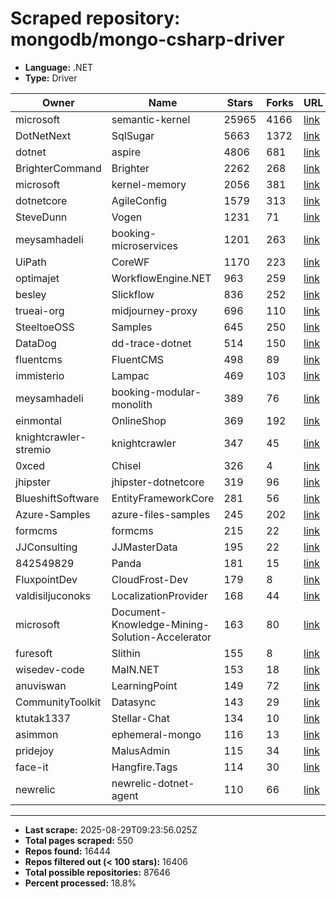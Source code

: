 # Scraped repository: mongodb/mongo-csharp-driver
* **Language:** .NET
* **Type:** Driver

| Owner | Name | Stars | Forks | URL |
|---|---|---|---|---|
| microsoft | semantic-kernel | 25965 | 4166 | [link](https://github.com/microsoft/semantic-kernel) |
| DotNetNext | SqlSugar | 5663 | 1372 | [link](https://github.com/DotNetNext/SqlSugar) |
| dotnet | aspire | 4806 | 681 | [link](https://github.com/dotnet/aspire) |
| BrighterCommand | Brighter | 2262 | 268 | [link](https://github.com/BrighterCommand/Brighter) |
| microsoft | kernel-memory | 2056 | 381 | [link](https://github.com/microsoft/kernel-memory) |
| dotnetcore | AgileConfig | 1579 | 313 | [link](https://github.com/dotnetcore/AgileConfig) |
| SteveDunn | Vogen | 1231 | 71 | [link](https://github.com/SteveDunn/Vogen) |
| meysamhadeli | booking-microservices | 1201 | 263 | [link](https://github.com/meysamhadeli/booking-microservices) |
| UiPath | CoreWF | 1170 | 223 | [link](https://github.com/UiPath/CoreWF) |
| optimajet | WorkflowEngine.NET | 963 | 259 | [link](https://github.com/optimajet/WorkflowEngine.NET) |
| besley | Slickflow | 836 | 252 | [link](https://github.com/besley/Slickflow) |
| trueai-org | midjourney-proxy | 696 | 110 | [link](https://github.com/trueai-org/midjourney-proxy) |
| SteeltoeOSS | Samples | 645 | 250 | [link](https://github.com/SteeltoeOSS/Samples) |
| DataDog | dd-trace-dotnet | 514 | 150 | [link](https://github.com/DataDog/dd-trace-dotnet) |
| fluentcms | FluentCMS | 498 | 89 | [link](https://github.com/fluentcms/FluentCMS) |
| immisterio | Lampac | 469 | 103 | [link](https://github.com/immisterio/Lampac) |
| meysamhadeli | booking-modular-monolith | 389 | 76 | [link](https://github.com/meysamhadeli/booking-modular-monolith) |
| einmontal | OnlineShop | 369 | 192 | [link](https://github.com/einmontal/OnlineShop) |
| knightcrawler-stremio | knightcrawler | 347 | 45 | [link](https://github.com/knightcrawler-stremio/knightcrawler) |
| 0xced | Chisel | 326 | 4 | [link](https://github.com/0xced/Chisel) |
| jhipster | jhipster-dotnetcore | 319 | 96 | [link](https://github.com/jhipster/jhipster-dotnetcore) |
| BlueshiftSoftware | EntityFrameworkCore | 281 | 56 | [link](https://github.com/BlueshiftSoftware/EntityFrameworkCore) |
| Azure-Samples | azure-files-samples | 245 | 202 | [link](https://github.com/Azure-Samples/azure-files-samples) |
| formcms | formcms | 215 | 22 | [link](https://github.com/formcms/formcms) |
| JJConsulting | JJMasterData | 195 | 22 | [link](https://github.com/JJConsulting/JJMasterData) |
| 842549829 | Panda | 181 | 15 | [link](https://github.com/842549829/Panda) |
| FluxpointDev | CloudFrost-Dev | 179 | 8 | [link](https://github.com/FluxpointDev/CloudFrost-Dev) |
| valdisiljuconoks | LocalizationProvider | 168 | 44 | [link](https://github.com/valdisiljuconoks/LocalizationProvider) |
| microsoft | Document-Knowledge-Mining-Solution-Accelerator | 163 | 80 | [link](https://github.com/microsoft/Document-Knowledge-Mining-Solution-Accelerator) |
| furesoft | Slithin | 155 | 8 | [link](https://github.com/furesoft/Slithin) |
| wisedev-code | MaIN.NET | 153 | 18 | [link](https://github.com/wisedev-code/MaIN.NET) |
| anuviswan | LearningPoint | 149 | 72 | [link](https://github.com/anuviswan/LearningPoint) |
| CommunityToolkit | Datasync | 143 | 29 | [link](https://github.com/CommunityToolkit/Datasync) |
| ktutak1337 | Stellar-Chat | 134 | 10 | [link](https://github.com/ktutak1337/Stellar-Chat) |
| asimmon | ephemeral-mongo | 116 | 13 | [link](https://github.com/asimmon/ephemeral-mongo) |
| pridejoy | MalusAdmin | 115 | 34 | [link](https://github.com/pridejoy/MalusAdmin) |
| face-it | Hangfire.Tags | 114 | 30 | [link](https://github.com/face-it/Hangfire.Tags) |
| newrelic | newrelic-dotnet-agent | 110 | 66 | [link](https://github.com/newrelic/newrelic-dotnet-agent) |

---
* **Last scrape:** 2025-08-29T09:23:56.025Z
* **Total pages scraped:** 550
* **Repos found:** 16444
* **Repos filtered out (< 100 stars):** 16406
* **Total possible repositories:** 87646
* **Percent processed:** 18.8%
